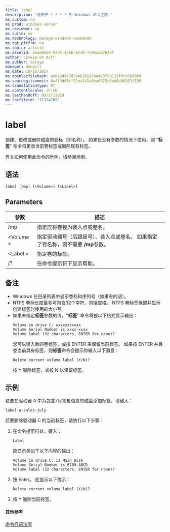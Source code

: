 ```yaml
---
title: label
description: '适用于 * * * * 的 Windows 命令主题 '
ms.custom: na
ms.prod: windows-server
ms.reviewer: na
ms.suite: na
ms.technology: manage-windows-commands
ms.tgt_pltfrm: na
ms.topic: article
ms.assetid: bbae8bdd-97d4-4566-9118-7c95aa07645f
author: coreyp-at-msft
ms.author: coreyp
manager: dongill
ms.date: 10/16/2017
ms.openlocfilehash: e66a2d9a7d28462b287084e3f8b129ffc03800bd
ms.sourcegitcommit: 6aff3d88ff22ea141a6ea6572a5ad8dd6321f199
ms.translationtype: MT
ms.contentlocale: zh-CN
ms.lasthandoff: 09/27/2019
ms.locfileid: "71374789"
---
```

# <a name="label"></a>label



创建、更改或删除磁盘的卷标（即名称）。 如果在没有参数的情况下使用，则 "**标签**" 命令将更改当前卷标签或删除现有标签。

有关如何使用此命令的示例，请参阅[示例](#BKMK_examples)。

## <a name="syntax"></a>语法

```
label [/mp] [<Volume>] [<Label>]
```

## <a name="parameters"></a>Parameters

|参数|描述|
|---------|-----------|
|/mp|指定应将卷视为装入点或卷名。|
|\<Volume >|指定驱动器号（后跟冒号）、装入点或卷名。 如果指定了卷名称，则不需要 **/mp**参数。|
|\<Label >|指定卷的标签。|
|/?|在命令提示符下显示帮助。|

## <a name="remarks"></a>备注

- Windows 在目录列表中显示卷标和序列号（如果有的话）。
- NTFS 卷标长度最多可包含32个字符，包括空格。 NTFS 卷标签保留并显示创建标签时使用的大小写。
- 如果未指定**标签**参数的值，"**标签**" 命令将按以下格式显示输出：  
  ```
  Volume in drive C: xxxxxxxxxxx 
  Volume Serial Number is xxxx-xxxx 
  Volume label (32 characters, ENTER for none)?
  ```  
  您可以键入新的卷标签，或按 ENTER 来保留当前标签。 如果按 ENTER 并且卷当前具有标签，则**标签**命令会提示你输入以下消息：  
  ```
  Delete current volume label (Y/N)?
  ```  
  按 Y 删除标签，或按 N 以保留标签。

## <a name="BKMK_examples"></a>示例

若要在驱动器 A 中为包含7月销售信息的磁盘添加标签，请键入：
```
label a:sales-july
```
若要删除驱动器 C 的当前标签，请执行以下步骤：
1. 在命令提示符处，键入：  
   ```
   Label
   ```  
   应显示类似于以下内容的输出：  
   ```
   Volume in drive C: is Main Disk
   Volume Serial Number is 6789-ABCD
   Volume label (32 characters, ENTER for none)?
   ```  
2. 按 Enter。 应显示以下提示：  
   ```
   Delete current volume label (Y/N)?
   ```  
3. 按 Y 删除当前标签。

#### <a name="additional-references"></a>其他参考

[命令行语法项](command-line-syntax-key.md)